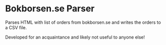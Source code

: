 # Bokborsen.se Parser
Parses HTML with list of orders from bokborsen.se and writes the orders to a CSV file.

Developed for an acquaintance and likely not useful to anyone else!
